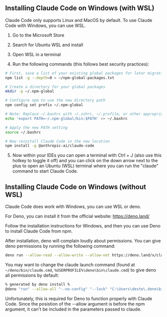 ## Installing Claude Code on Windows (with WSL)

Claude Code only supports Linux and MacOS by default. To use Claude Code with Windows, you can use WSL.

1. Go to the Microsoft Store

2. Search for Ubuntu WSL and install

3. Open WSL in a terminal

4. Run the following commands (this follows best security practices):

```bash
# First, save a list of your existing global packages for later migration
npm list -g --depth=0 > ~/npm-global-packages.txt

# Create a directory for your global packages
mkdir -p ~/.npm-global

# Configure npm to use the new directory path
npm config set prefix ~/.npm-global

# Note: Replace ~/.bashrc with ~/.zshrc, ~/.profile, or other appropriate file for your shell
echo 'export PATH=~/.npm-global/bin:$PATH' >> ~/.bashrc

# Apply the new PATH setting
source ~/.bashrc

# Now reinstall Claude Code in the new location
npm install -g @anthropic-ai/claude-code
```

5. Now within your IDEs you can open a terminal with Ctrl + J (also use this hotkey to toggle it off) and you can click on the down arrow next to the plus to open an Ubuntu (WSL) terminal where you can run the "claude" command to start Claude Code.


## Installing Claude Code on Windows (without WSL)

Claude Code does work with Windows, you can use WSL or deno.

For Deno, you can install it from the official website: https://deno.land/

Follow the installation instructions for Windows, and then you can use Deno to install Claude Code from npm.

After installation, deno will complain loudly about permissions. You can give deno permissions by running the following command:

```bash
deno run --allow-read --allow-write --allow-net https://deno.land/x/claude_code/install.ts
```

You may want to change the claude launch command (found at `~/deno/bin/claude.cmd`, `%USERPROFILE%\deno\bin\claude.cmd`) to give deno all permissions by default:

```bash
% generated by deno install %
@deno "run" --allow-all "--no-config" "--lock" "C:\Users\deste\.deno\bin\.claude.lock.json" "npm:@anthropic-ai/claude-code" %*
```

Unfortunately, this is required for Deno to function properly with Claude Code. Since the posistion of the --allow argument is before the npm argument, it can't be included in the parameters passed to claude.

